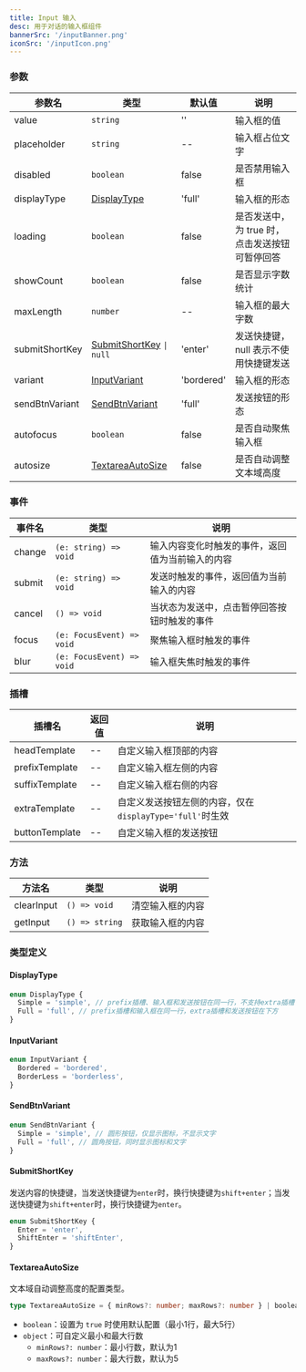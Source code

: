 ```yaml
---
title: Input 输入
desc: 用于对话的输入框组件
bannerSrc: '/inputBanner.png'
iconSrc: '/inputIcon.png'
---
```


### 参数

| 参数名         | 类型                                        | 默认值     | 说明                                           |
| -------------- | ------------------------------------------- | ---------- | ---------------------------------------------- |
| value          | `string`                                    | ''         | 输入框的值                                     |
| placeholder    | `string`                                    | --         | 输入框占位文字                                 |
| disabled       | `boolean`                                   | false      | 是否禁用输入框                                 |
| displayType    | [DisplayType](#displaytype)                 | 'full'     | 输入框的形态                                   |
| loading        | `boolean`                                   | false      | 是否发送中，为 true 时，点击发送按钮可暂停回答 |
| showCount      | `boolean`                                   | false      | 是否显示字数统计                               |
| maxLength      | `number`                                    | --         | 输入框的最大字数                               |
| submitShortKey | [SubmitShortKey](#submitshortkey) `\| null` | 'enter'    | 发送快捷键，null 表示不使用快捷键发送          |
| variant        | [InputVariant](#inputvariant)               | 'bordered' | 输入框的形态                                   |
| sendBtnVariant | [SendBtnVariant](#sendbtnvariant)           | 'full'     | 发送按钮的形态                                 |
| autofocus      | `boolean`                                   | false      | 是否自动聚焦输入框                             |
| autosize       | [TextareaAutoSize](#textareaautosize)       | false      | 是否自动调整文本域高度                         |

### 事件

| 事件名 | 类型                      | 说明                                             |
| ------ | ------------------------- | ------------------------------------------------ |
| change | `(e: string) => void`     | 输入内容变化时触发的事件，返回值为当前输入的内容 |
| submit | `(e: string) => void`     | 发送时触发的事件，返回值为当前输入的内容         |
| cancel | `() => void`              | 当状态为发送中，点击暂停回答按钮时触发的事件     |
| focus  | `(e: FocusEvent) => void` | 聚焦输入框时触发的事件                           |
| blur   | `(e: FocusEvent) => void` | 输入框失焦时触发的事件                           |

### 插槽

| 插槽名 | 返回值 | 说明                                                     |
| ------ | ------ | -------------------------------------------------------- |
| headTemplate   | --     | 自定义输入框顶部的内容                                   |
| prefixTemplate | --     | 自定义输入框左侧的内容                                   |
| suffixTemplate | --     | 自定义输入框右侧的内容                                   |
| extraTemplate  | --     | 自定义发送按钮左侧的内容，仅在`displayType='full'`时生效 |
| buttonTemplate | --     | 自定义输入框的发送按钮                                   |

### 方法

| 方法名     | 类型           | 说明             |
| ---------- | -------------- | ---------------- |
| clearInput | `() => void`   | 清空输入框的内容 |
| getInput   | `() => string` | 获取输入框的内容 |

### 类型定义

#### DisplayType

```ts
enum DisplayType {
  Simple = 'simple', // prefix插槽、输入框和发送按钮在同一行，不支持extra插槽
  Full = 'full', // prefix插槽和输入框在同一行，extra插槽和发送按钮在下方
}
```

#### InputVariant

```ts
enum InputVariant {
  Bordered = 'bordered',
  BorderLess = 'borderless',
}
```

#### SendBtnVariant

```ts
enum SendBtnVariant {
  Simple = 'simple', // 圆形按钮，仅显示图标，不显示文字
  Full = 'full', // 圆角按钮，同时显示图标和文字
}
```

#### SubmitShortKey

发送内容的快捷键，当发送快捷键为`enter`时，换行快捷键为`shift+enter`；当发送快捷键为`shift+enter`时，换行快捷键为`enter`。

```ts
enum SubmitShortKey {
  Enter = 'enter',
  ShiftEnter = 'shiftEnter',
}
```

#### TextareaAutoSize

文本域自动调整高度的配置类型。

```ts
type TextareaAutoSize = { minRows?: number; maxRows?: number } | boolean
```

- `boolean`：设置为 `true` 时使用默认配置（最小1行，最大5行）
- `object`：可自定义最小和最大行数
  - `minRows?: number`：最小行数，默认为1
  - `maxRows?: number`：最大行数，默认为5
